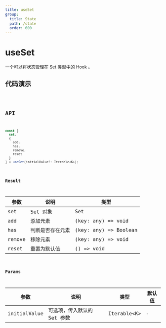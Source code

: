 ```yaml
---
title: useSet
group:
  title: State
  path: /state
  order: 600
---
```


# useSet

一个可以将状态管理在 Set 类型中的 Hook 。

## 代码演示

<code src="./demo/demo1.tsx" />

## API

```javascript
const [
  set,
  {
    add,
    has,
    remove,
    reset
  }
] = useSet(initialValue?: Iterable<K>);
```

### Result

| 参数     | 说明                                 | 类型                 |
|----------|--------------------------------------|----------------------|
| set  | Set 对象                         | Set              |
| add | 添加元素 | (key: any) => void |
| has | 判断是否存在元素 | (key: any) => Boolean |
| remove | 移除元素 | (key: any) => void |
| reset | 重置为默认值 | () => void |

### Params

| 参数    | 说明                                         | 类型                   | 默认值 |
|---------|----------------------------------------------|------------------------|--------|
| initialValue | 可选项，传入默认的 Set 参数  | Iterable<K\> | -      |